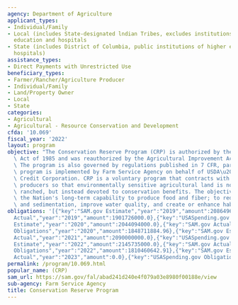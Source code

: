 ```yaml
---
agency: Department of Agriculture
applicant_types:
- Individual/Family
- Local (includes State-designated lndian Tribes, excludes institutions of higher
  education and hospitals
- State (includes District of Columbia, public institutions of higher education and
  hospitals)
assistance_types:
- Direct Payments with Unrestricted Use
beneficiary_types:
- Farmer/Rancher/Agriculture Producer
- Individual/Family
- Land/Property Owner
- Local
- State
categories:
- Agricultural
- Agricultural - Resource Conservation and Development
cfda: '10.069'
fiscal_year: '2022'
layout: program
objective: "The Conservation Reserve Program (CRP) is authorized by the Food Security\
  \ Act of 1985 and was reauthorized by the Agricultural Improvement Act of 2018.\
  \ The program is also governed by regulations published in 7 CFR, part 1410. The\
  \ program is implemented by Farm Service Agency on behalf of USDA\u2019s Commodity\
  \ Credit Corporation. CRP is a voluntary program that contracts with agricultural\
  \ producers so that environmentally sensitive agricultural land is not farmed or\
  \ ranched, but instead devoted to conservation benefits. The objective is to protect\
  \ the Nation's long-term capability to produce food and fiber; to reduce soil erosion\
  \ and sedimentation, improve water quality, and create or enhance habitat for wildlife."
obligations: '[{"key":"SAM.gov Estimate","year":"2019","amount":2086496000.0},{"key":"SAM.gov
  Actual","year":"2019","amount":1901726000.0},{"key":"USASpending.gov Obligations","year":"2019","amount":1889248458.5},{"key":"SAM.gov
  Estimate","year":"2020","amount":2044094000.0},{"key":"SAM.gov Actual","year":"2020","amount":1853886.0},{"key":"USASpending.gov
  Obligations","year":"2020","amount":1848711884.96},{"key":"SAM.gov Estimate","year":"2021","amount":2056282.0},{"key":"SAM.gov
  Actual","year":"2021","amount":2090000000.0},{"key":"USASpending.gov Obligations","year":"2021","amount":1839986094.69},{"key":"SAM.gov
  Estimate","year":"2022","amount":2145735000.0},{"key":"SAM.gov Actual","year":"2022","amount":1808436000.0},{"key":"USASpending.gov
  Obligations","year":"2022","amount":1810460642.91},{"key":"SAM.gov Estimate","year":"2023","amount":2173925000.0},{"key":"SAM.gov
  Actual","year":"2023","amount":0.0},{"key":"USASpending.gov Obligations","year":"2023","amount":1710091776.35}]'
permalink: /program/10.069.html
popular_name: (CRP)
sam_url: https://sam.gov/fal/abad241d240e4f079a03e8980f00188e/view
sub-agency: Farm Service Agency
title: Conservation Reserve Program
---
```

